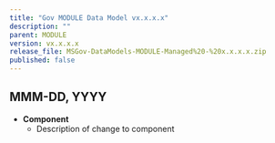 ```yaml
---
title: "Gov MODULE Data Model vx.x.x.x"
description: ""
parent: MODULE
version: vx.x.x.x
release_file: MSGov-DataModels-MODULE-Managed%20-%20x.x.x.x.zip
published: false
---
```


## MMM-DD, YYYY

-   **Component**
    - Description of change to component
